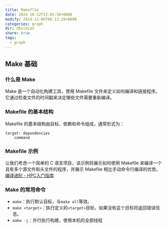 ```yaml
---
title: Makeflie
date: 2024-10-12T13:01:56+0800
modify: 2024-12-06T00:13:29+0800
categories: graph
dir: Obsidian
share: true
tags:
  - graph
---
```


## Make 基础

### 什么是 Make

Make 是一个自动化构建工具，使用 Makefile 文件来定义如何编译和链接程序。它通过检查文件的时间戳来决定哪些文件需要重新编译。

### Makefile 的基本结构

Makefile 的基本结构由目标、依赖和命令组成，通常形式为：

```
target: dependencies     
	command
```

### Makefile 示例

让我们考虑一个简单的 C 语言项目，该示例将展示如何使用 Makefile 来编译一个具有多个源文件和头文件的程序，并展示 Makefile 相比手动命令行编译的优势。  
[编译进阶 - HPC入门指南](https://hpc-sjtu.github.io/HPC_Start_Guide/%E7%BC%96%E8%AF%91/complex/#makefile_1)

### Make 的常用命令

- `make`：执行默认目标，与`make all`等效。
- `make <target>`：执行定义的`<target>`目标，如果没有这个目标将返回错误信息。
- `make -j`：并行执行构建，使用本机的全部线程